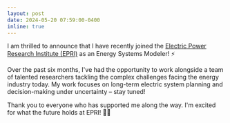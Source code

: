 ```yaml
---
layout: post
date: 2024-05-20 07:59:00-0400
inline: true
---
```



I am thrilled to announce that I have recently joined the [Electric Power Research Institute (EPRI)](https://www.epri.com/) as an Energy Systems Modeler! ⚡️

Over the past six months, I've had the opportunity to work alongside a team of talented researchers tackling the complex challenges facing the energy industry today. My work focuses on long-term electric system planning and decision-making under uncertainty – stay tuned!

Thank you to everyone who has supported me along the way. I'm excited for what the future holds at EPRI! 💼✨

